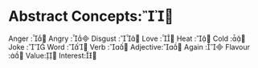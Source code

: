 Abstract Concepts:
===========

Anger	:
Angry	:
Disgust	:
Love	:
Heat	:
Cold	:
Joke	:
Word	:
Verb	:
Adjective:
Again	:
Flavour	:
Value:
Interest:
